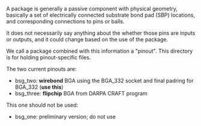 A package is generally a passive component with physical geometry, 
basically a set of electrically connected substrate bond pad (SBP) locations, 
and corresponding connections to pins or balls. 

It does not necessarily say anything about the whether those pins
are inputs or outputs, and it could change based on the use of the package.

We call a package combined with this information a "pinout". This 
directory is for holding pinout-specific files.

The two current pinouts are:

- bsg_two:   **wirebond** BGA using the BGA_332 socket and final padring for BGA_332 (**use this**)
- bsg_three: **flipchip** BGA from DARPA CRAFT program

This one should not be used:

- bsg_one:   preliminary version; do not use




